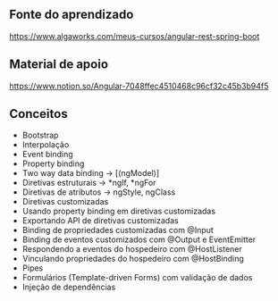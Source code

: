 ## Fonte do aprendizado
https://www.algaworks.com/meus-cursos/angular-rest-spring-boot

## Material de apoio
https://www.notion.so/Angular-7048ffec4510468c96cf32c45b3b94f5

## Conceitos
- Bootstrap
- Interpolação
- Event binding
- Property binding
- Two way data binding -> [(ngModel)]
- Diretivas estruturais -> *ngIf, *ngFor
- Diretivas de atributos -> ngStyle, ngClass
- Diretivas customizadas
- Usando property binding em diretivas customizadas
- Exportando API de diretivas customizadas
- Binding de propriedades customizadas com @Input
- Binding de eventos customizados com @Output e EventEmitter
- Respondendo a eventos do hospedeiro com @HostListener
- Vinculando propriedades do hospedeiro com @HostBinding
- Pipes
- Formulários (Template-driven Forms) com validação de dados
- Injeção de dependências